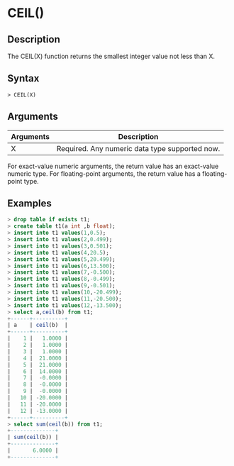 # **CEIL()**

## **Description**

The CEIL(X) function returns the smallest integer value not less than X.

## **Syntax**

```
> CEIL(X)
```

## **Arguments**

|  Arguments   | Description  |
|  ----  | ----  |
| X | Required. Any numeric data type supported now. |

For exact-value numeric arguments, the return value has an exact-value numeric type. For floating-point arguments, the return value has a floating-point type.

## **Examples**

```sql
> drop table if exists t1;
> create table t1(a int ,b float);
> insert into t1 values(1,0.5);
> insert into t1 values(2,0.499);
> insert into t1 values(3,0.501);
> insert into t1 values(4,20.5);
> insert into t1 values(5,20.499);
> insert into t1 values(6,13.500);
> insert into t1 values(7,-0.500);
> insert into t1 values(8,-0.499);
> insert into t1 values(9,-0.501);
> insert into t1 values(10,-20.499);
> insert into t1 values(11,-20.500);
> insert into t1 values(12,-13.500);
> select a,ceil(b) from t1;
+------+----------+
| a    | ceil(b)  |
+------+----------+
|    1 |   1.0000 |
|    2 |   1.0000 |
|    3 |   1.0000 |
|    4 |  21.0000 |
|    5 |  21.0000 |
|    6 |  14.0000 |
|    7 |  -0.0000 |
|    8 |  -0.0000 |
|    9 |  -0.0000 |
|   10 | -20.0000 |
|   11 | -20.0000 |
|   12 | -13.0000 |
+------+----------+
> select sum(ceil(b)) from t1;
+--------------+
| sum(ceil(b)) |
+--------------+
|       6.0000 |
+--------------+

```
